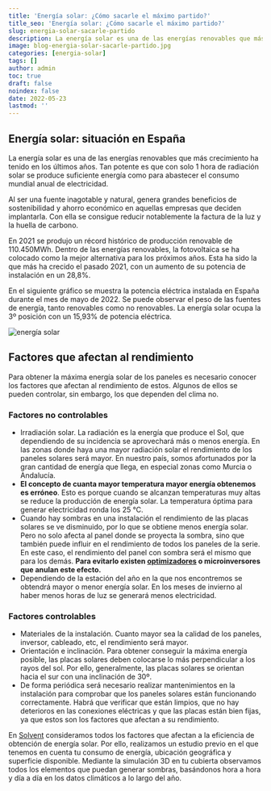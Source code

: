 ```yaml
---
title: 'Energía solar: ¿Cómo sacarle el máximo partido?'
title_seo: 'Energía solar: ¿Cómo sacarle el máximo partido?'
slug: energia-solar-sacarle-partido
description: La energía solar es una de las energías renovables que más crecimiento ha tenido en los últimos años.
image: blog-energia-solar-sacarle-partido.jpg
categories: [energia-solar]
tags: []
author: admin
toc: true
draft: false
noindex: false
date: 2022-05-23
lastmod: ''
---
```

## Energía solar: situación en España

La energía solar es una de las energías renovables que más crecimiento ha tenido en los últimos años. Tan potente es que con solo 1 hora de radiación solar se produce suficiente energía como para abastecer el consumo mundial anual de electricidad.

Al ser una fuente inagotable y natural, genera grandes beneficios de sostenibilidad y ahorro económico en aquellas empresas que deciden implantarla. Con ella se consigue reducir notablemente la factura de la luz y la huella de carbono.

En 2021 se produjo un récord histórico de producción renovable de 110.450MWh. Dentro de las energías renovables, la fotovoltaica se ha colocado como la mejor alternativa para los próximos años. Esta ha sido la que más ha crecido el pasado 2021, con un aumento de su potencia de instalación en un 28,8%.

En el siguiente gráfico se muestra la potencia eléctrica instalada en España durante el mes de mayo de 2022. Se puede observar el peso de las fuentes de energía, tanto renovables como no renovables. La energía solar ocupa la 3º posición con un 15,93% de potencia eléctrica.

![energía solar](blog-potencia-electrica-instalada-espana.png)

## Factores que afectan al rendimiento

Para obtener la máxima energía solar de los paneles es necesario conocer los factores que afectan al rendimiento de estos. Algunos de ellos se pueden controlar, sin embargo, los que dependen del clima no.

### Factores no controlables

- Irradiación solar. La radiación es la energía que produce el Sol, que dependiendo de su incidencia se aprovechará más o menos energía. En las zonas donde haya una mayor radiación solar el rendimiento de los paneles solares será mayor. En nuestro país, somos afortunados por la gran cantidad de energía que llega, en especial zonas como Murcia o Andalucía.
- **El concepto de cuanta mayor temperatura mayor energía obtenemos es erróneo**. Esto es porque cuando se alcanzan temperaturas muy altas se reduce la producción de energía solar. La temperatura óptima para generar electricidad ronda los 25 °C.
- Cuando hay sombras en una instalación el rendimiento de las placas solares se ve disminuido, por lo que se obtiene menos energía solar. Pero no solo afecta al panel donde se proyecta la sombra, sino que también puede influir en el rendimiento de todos los paneles de la serie. En este caso, el rendimiento del panel con sombra será el mismo que para los demás. **Para evitarlo existen [optimizadores](https://ecoinventos.com/optimizador-para-paneles-solares-fotovoltaicos/) o microinversores que anulan este efecto.**
- Dependiendo de la estación del año en la que nos encontremos se obtendrá mayor o menor energía solar. En los meses de invierno al haber menos horas de luz se generará menos electricidad.

### Factores controlables

- Materiales de la instalación. Cuanto mayor sea la calidad de los paneles, inversor, cableado, etc, el rendimiento será mayor.
- Orientación e inclinación. Para obtener conseguir la máxima energía posible, las placas solares deben colocarse lo más perpendicular a los rayos del sol. Por ello, generalmente, las placas solares se orientan hacia el sur con una inclinación de 30º.
- De forma periódica será necesario realizar mantenimientos en la instalación para comprobar que los paneles solares están funcionando correctamente. Habrá que verificar que están limpios, que no hay deterioros en las conexiones eléctricas y que las placas están bien fijas, ya que estos son los factores que afectan a su rendimiento.

En [Solvent](/instalaciones-solares-fotovoltaicas/) consideramos todos los factores que afectan a la eficiencia de obtención de energía solar. Por ello, realizamos un estudio previo en el que tenemos en cuenta tu consumo de energía, ubicación geográfica y superficie disponible. Mediante la simulación 3D en tu cubierta observamos todos los elementos que puedan generar sombras, basándonos hora a hora y día a día en los datos climáticos a lo largo del año.

